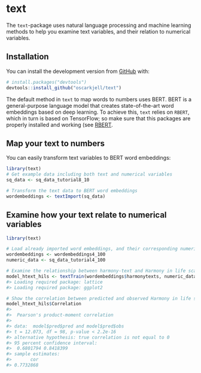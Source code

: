 
<!-- README.md is generated from README.Rmd. Please edit that file -->

# text

<!-- badges: start -->

<!-- badges: end -->

The `text`-package uses natural language processing and machine learning
methods to help you examine text variables, and their relation to
numerical variables.

## Installation

<!--You can install the released version of text from [CRAN](https://CRAN.R-project.org) with:

``` r
install.packages("text")
```-->

You can install the development version from
[GitHub](https://github.com/) with:

``` r
# install.packages("devtools")
devtools::install_github("oscarkjell/text")
```

The default method in `text` to map words to numbers uses BERT. BERT is
a general-purpose language model that creates state-of-the-art word
embeddings based on deep learning. To achieve this, `text` relies on
`RBERT`, which in turn is based on TensorFlow; so make sure that this
packages are properly installed and working (see
[RBERT](https://github.com/johnERgordon/RBERT).

## Map your text to numbers

You can easily transform text variables to BERT word embeddings:

``` r
library(text)
# Get example data including both text and numerical variables
sq_data <- sq_data_tutorial8_10

# Transform the text data to BERT word embeddings
wordembeddings <- textImport(sq_data)
```

## Examine how your text relate to numerical variables

``` r
library(text)

# Load already imported word embeddings, and their corresponding numeric variables
wordembeddings <- wordembeddings4_100
numeric_data <- sq_data_tutorial4_100

# Examine the relationship between harmony-text and Harmony in life scale (HILS) scores
model_htext_hils <- textTrain(wordembeddings$harmonytexts, numeric_data$hilstotal)
#> Loading required package: lattice
#> Loading required package: ggplot2

# Show the correlation between predicted and observed Harmony in life scale scores
model_htext_hils$Correlation
#> 
#>  Pearson's product-moment correlation
#> 
#> data:  model$pred$pred and model$pred$obs
#> t = 12.073, df = 98, p-value < 2.2e-16
#> alternative hypothesis: true correlation is not equal to 0
#> 95 percent confidence interval:
#>  0.6801794 0.8418399
#> sample estimates:
#>       cor 
#> 0.7732868
```

<!--
<img src="man/figures/README-pressure-1.png" width="100%" />

In that case, don't forget to commit and push the resulting figure files, so they display on GitHub!-->
